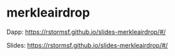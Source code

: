 # merkleairdrop
Dapp: https://rstormsf.github.io/slides-merkleairdrop/#/

Slides: 
https://rstormsf.github.io/slides-merkleairdrop/#/
